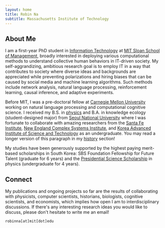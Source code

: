 ```yaml
---
layout: home
title: Robin Na
subtitle: Massachusetts Institute of Technology
---
```


## About Me

I am a first-year PhD student in [Information Technology](https://mitsloan.mit.edu/faculty/academic-groups/information-technology/about-us) at [MIT Sloan School of Management](https://mitsloan.mit.edu/), broadly interested in deploying various computational methods to understand collective human behaviors in IT-driven society. My self-aggrandizing, ambitious research goal is to employ IT in a way that contributes to society where diverse ideas and backgrounds are appreciated while preventing polarizations and hiring biases that can be caused by social media and machine learning algorithms. Such methods include network analysis, natural language processing, reinforcement learning, causal inference, and adaptive experiments.

Before MIT, I was a pre-doctoral fellow at [Carnegie Mellon University](https://www.cmu.edu/) working on natural language processing and computational cognitive science. I received my B.S. in [physics](https://physics.snu.ac.kr/en) and B.A. in knowledge ecology (student-designed major) from [Seoul National University](https://en.snu.ac.kr/) where I was fortunate to collaborate with amazing researchers from the [Santa Fe Institute](https://www.santafe.edu/), [New England Complex Systems Institute](https://necsi.edu/), and [Korea Advanced Institute of Science and Technology](https://www.kaist.ac.kr/en/) as an undergraduate. You may read a longer version of this paragraph in my [history](/history.md) section!

My studies have been generously supported by the highest paying merit-based scholarships in South Korea: SBS Foundation Fellowship for Future Talent (graduate for 6 years) and the [Presidential Science Scholarship](https://www.kosaf.go.kr/eng/jsp/aid/aid02_01_01.jsp) in physics (undergraduate for 4 years).

## Connect

My publications and ongoing projects so far are the results of collaborating with physicists, computer scientists, historians, biologists, cognitive scientists, and economists, which implies how open I am to interdisciplinary discussions. If there's any interesting research ideas you would like to discuss, please don't hesitate to write me an email!

```
robinna[at]mit[dot]edu
```
